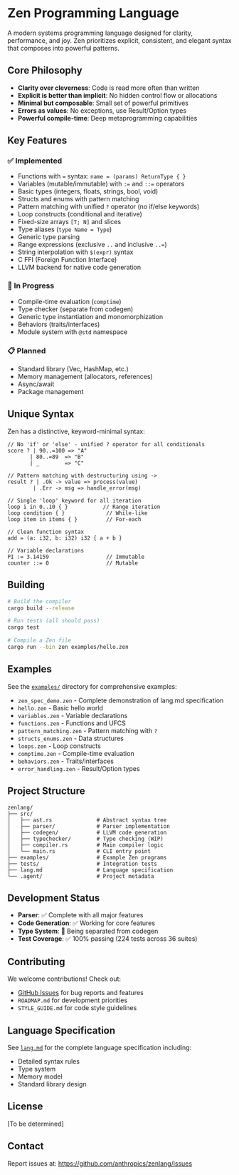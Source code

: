 # Zen Programming Language

A modern systems programming language designed for clarity, performance, and joy. Zen prioritizes explicit, consistent, and elegant syntax that composes into powerful patterns.

## Core Philosophy

- **Clarity over cleverness**: Code is read more often than written
- **Explicit is better than implicit**: No hidden control flow or allocations
- **Minimal but composable**: Small set of powerful primitives
- **Errors as values**: No exceptions, use Result/Option types
- **Powerful compile-time**: Deep metaprogramming capabilities

## Key Features

### ✅ Implemented
- Functions with `=` syntax: `name = (params) ReturnType { }`
- Variables (mutable/immutable) with `:=` and `::=` operators
- Basic types (integers, floats, strings, bool, void)
- Structs and enums with pattern matching
- Pattern matching with unified `?` operator (no if/else keywords)
- Loop constructs (conditional and iterative)
- Fixed-size arrays `[T; N]` and slices
- Type aliases (`type Name = Type`)
- Generic type parsing
- Range expressions (exclusive `..` and inclusive `..=`)
- String interpolation with `$(expr)` syntax
- C FFI (Foreign Function Interface)
- LLVM backend for native code generation

### 🚧 In Progress
- Compile-time evaluation (`comptime`)
- Type checker (separate from codegen)
- Generic type instantiation and monomorphization
- Behaviors (traits/interfaces)
- Module system with `@std` namespace

### 📋 Planned
- Standard library (Vec, HashMap, etc.)
- Memory management (allocators, references)
- Async/await
- Package management

## Unique Syntax

Zen has a distinctive, keyword-minimal syntax:

```zen
// No 'if' or 'else' - unified ? operator for all conditionals
score ? | 90..=100 => "A"
       | 80..=89  => "B"
       | _        => "C"

// Pattern matching with destructuring using ->
result ? | .Ok -> value => process(value)
        | .Err -> msg => handle_error(msg)

// Single 'loop' keyword for all iteration
loop i in 0..10 { }           // Range iteration
loop condition { }             // While-like
loop item in items { }         // For-each

// Clean function syntax
add = (a: i32, b: i32) i32 { a + b }

// Variable declarations
PI := 3.14159                  // Immutable
counter ::= 0                  // Mutable
```

## Building

```bash
# Build the compiler
cargo build --release

# Run tests (all should pass)
cargo test

# Compile a Zen file
cargo run --bin zen examples/hello.zen
```

## Examples

See the [`examples/`](examples/) directory for comprehensive examples:
- `zen_spec_demo.zen` - Complete demonstration of lang.md specification
- `hello.zen` - Basic hello world
- `variables.zen` - Variable declarations
- `functions.zen` - Functions and UFCS
- `pattern_matching.zen` - Pattern matching with `?`
- `structs_enums.zen` - Data structures
- `loops.zen` - Loop constructs
- `comptime.zen` - Compile-time evaluation
- `behaviors.zen` - Traits/interfaces
- `error_handling.zen` - Result/Option types

## Project Structure

```
zenlang/
├── src/
│   ├── ast.rs              # Abstract syntax tree
│   ├── parser/             # Parser implementation
│   ├── codegen/            # LLVM code generation
│   ├── typechecker/        # Type checking (WIP)
│   ├── compiler.rs         # Main compiler logic
│   └── main.rs             # CLI entry point
├── examples/               # Example Zen programs
├── tests/                  # Integration tests
├── lang.md                 # Language specification
└── .agent/                 # Project metadata
```

## Development Status

- **Parser**: ✅ Complete with all major features
- **Code Generation**: ✅ Working for core features
- **Type System**: 🚧 Being separated from codegen
- **Test Coverage**: ✅ 100% passing (224 tests across 36 suites)

## Contributing

We welcome contributions! Check out:
- [GitHub Issues](https://github.com/anthropics/zenlang/issues) for bug reports and features
- `ROADMAP.md` for development priorities
- `STYLE_GUIDE.md` for code style guidelines

## Language Specification

See [`lang.md`](lang.md) for the complete language specification including:
- Detailed syntax rules
- Type system
- Memory model
- Standard library design

## License

[To be determined]

## Contact

Report issues at: https://github.com/anthropics/zenlang/issues